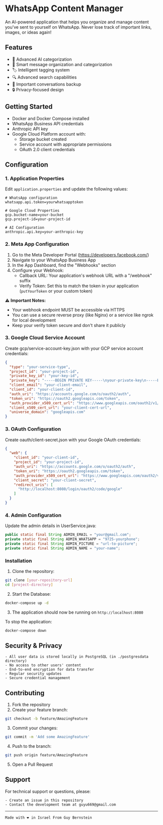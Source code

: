 # WhatsApp Content Manager
An AI-powered application that helps you organize and manage content you've sent to yourself on WhatsApp. Never lose track of important links, images, or ideas again!

## Features

- 🤖 Advanced AI categorization
- 📂 Smart message organization and categorization
- 🏷️ Intelligent tagging system
- 🔍 Advanced search capabilities
- 💾 Important conversations backup
- 🔒 Privacy-focused design

## Getting Started

- Docker and Docker Compose installed
- WhatsApp Business API credentials
- Anthropic API key
- Google Cloud Platform account with:
  - Storage bucket created
  - Service account with appropriate permissions
  - OAuth 2.0 client credentials

## Configuration

### 1. Application Properties

Edit `application.properties` and update the following values:

```properties
# WhatsApp configuration
whatsapp.api.token=yourwhatsapptoken

# Google Cloud Properties
gcp.bucket-name=your-bucket
gcp.project-id=your-project-id

# AI Configuration
anthropic.api.key=your-anthropic-key
```
### 2. Meta App Configuration

1. Go to the Meta Developer Portal (https://developers.facebook.com/)
2. Navigate to your WhatsApp Business App
3. In the App Dashboard, find the "Webhooks" section
4. Configure your Webhook:
   - Callback URL: Your application's webhook URL with a "/webhook" suffix
   - Verify Token: Set this to match the token in your application (`putYourToken` or your custom token)

⚠️ **Important Notes:**
- Your webhook endpoint MUST be accessible via HTTPS
- You can use a secure reverse proxy (like Nginx) or a service like ngrok for local development
- Keep your verify token secure and don't share it publicly

### 3. Google Cloud Service Account

Create gcp/service-account-key.json with your GCP service account credentials:
```json
{
  "type": "your-service-type",
  "project_id": "your-project-id",
  "private_key_id": "your-key-id",
  "private_key": "-----BEGIN PRIVATE KEY-----\nyour-private-key\n-----END PRIVATE KEY-----\n",
  "client_email": "your-client-email",
  "client_id": "your-client-id",
  "auth_uri": "https://accounts.google.com/o/oauth2/auth",
  "token_uri": "https://oauth2.googleapis.com/token",
  "auth_provider_x509_cert_url": "https://www.googleapis.com/oauth2/v1/certs",
  "client_x509_cert_url": "your-client-cert-url",
  "universe_domain": "googleapis.com"
}
```

### 3. OAuth Configuration

Create oauth/client-secret.json with your Google OAuth credentials:

```json
{
  "web": {
    "client_id": "your-client-id",
    "project_id": "your-project-id",
    "auth_uri": "https://accounts.google.com/o/oauth2/auth",
    "token_uri": "https://oauth2.googleapis.com/token",
    "auth_provider_x509_cert_url": "https://www.googleapis.com/oauth2/v1/certs",
    "client_secret": "your-client-secret",
    "redirect_uris": [
      "http://localhost:8080/login/oauth2/code/google"
    ]
  }
}
```

### 4. Admin Configuration

Update the admin details in UserService.java:

```java
public static final String ADMIN_EMAIL = "your@gmail.com";
private static final String ADMIN_WHATSAPP = "9725-yourphone";
private static final String ADMIN_PICTURE = "url-to-picture";
private static final String ADMIN_NAME = "your-name";
```

### Installation

1. Clone the repository:
```bash
git clone [your-repository-url]
cd [project-directory]
```

2. Start the Database:
```bash
docker-compose up -d
```

3. The application should now be running on `http://localhost:8080`

To stop the application:
```bash
docker-compose down
```


## Security & Privacy

```
- All user data is stored locally in PostgreSQL (in ./postgresdata directory)
- No access to other users' content
- End-to-end encryption for data transfer
- Regular security updates
- Secure credential management
```


## Contributing

1. Fork the repository
2. Create your feature branch:
```bash
git checkout -b feature/AmazingFeature
```
3. Commit your changes:
```bash
git commit -m 'Add some AmazingFeature'
```
4. Push to the branch:
```bash
git push origin feature/AmazingFeature
```
5. Open a Pull Request

## Support

For technical support or questions, please:
```
- Create an issue in this repository
- Contact the development team at guyu669@gmail.com
```


---
```
Made with ❤️ in Israel From Guy Bernstein
```
